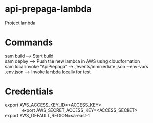 # api-prepaga-lambda

Project lambda

# Commands

sam build --> Start build <br>
sam deploy --> Push the new lambda in AWS using cloudformation <br>
sam local invoke "ApiPrepaga" -e ./events/inmmediate.json --env-vars .env.json --> Invoke lambda locally for test 

# Credentials

export AWS_ACCESS_KEY_ID=<ACCESS_KEY>  <br>             
export AWS_SECRET_ACCESS_KEY=<ACCESS_SECRET> <br>
export AWS_DEFAULT_REGION=sa-east-1

